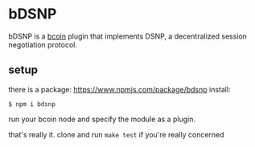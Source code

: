 # bDSNP
bDSNP is a [bcoin](https://github.com/bcoin-org/bcoin) plugin that implements DSNP, a decentralized session negotiation protocol.
## setup
there is a package: https://www.npmjs.com/package/bdsnp
install: 
```
$ npm i bdsnp
```

run your bcoin node and specify the module as a plugin.

that's really it. clone and run `make test` if you're really concerned


